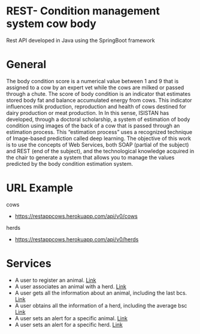 # REST- Condition management system cow body

Rest API developed in Java using the SpringBoot framework

# General
The body condition score is a numerical value between 1 and 9 that is assigned to a cow by an expert vet while the cows are milked or passed through a chute. The score of body condition is an indicator that estimates stored body fat and balance accumulated energy from cows. This indicator influences milk production, reproduction and health of cows destined for dairy production or meat production. In In this sense, ISISTAN has developed, through a doctoral scholarship, a system of estimation of body condition using images of the back of a cow that is passed through an estimation process. This “estimation process” uses a recognized technique of Image-based prediction called deep learning. The objective of this work is to use the concepts of Web Services, both SOAP (partial of the subject) and REST (end of the subject), and the technological knowledge acquired in the chair to generate a system that allows you to manage the values ​​predicted by the body condition estimation system.


# URL Example

cows
- https://restappcows.herokuapp.com/api/v0/cows

herds
- https://restappcows.herokuapp.com/api/v0/herds

# Services
- A user to register an animal. [Link](https://restappcows.herokuapp.com/api/v0/cows/1)
- A user associates an animal with a herd. [Link](https://restappcows.herokuapp.com/api/v0/herds)
- A user gets all the information about an animal, including the last bcs. [Link](https://restappcows.herokuapp.com/api/v0/cows)
- A user obtains all the information of a herd, including the average bsc [Link](https://restappcows.herokuapp.com/api/v0/herds)
- A user sets an alert for a specific animal. [Link](https://restappcows.herokuapp.com/api/v0/cowAlerts)
- A user sets an alert for a specific herd. [Link](https://restappcows.herokuapp.com/api/v0/herdAlerts)